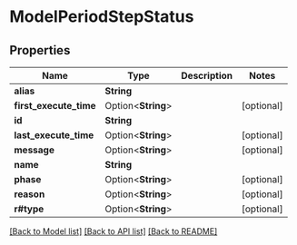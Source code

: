 # ModelPeriodStepStatus

## Properties

Name | Type | Description | Notes
------------ | ------------- | ------------- | -------------
**alias** | **String** |  | 
**first_execute_time** | Option<**String**> |  | [optional]
**id** | **String** |  | 
**last_execute_time** | Option<**String**> |  | [optional]
**message** | Option<**String**> |  | [optional]
**name** | **String** |  | 
**phase** | Option<**String**> |  | [optional]
**reason** | Option<**String**> |  | [optional]
**r#type** | Option<**String**> |  | [optional]

[[Back to Model list]](../README.md#documentation-for-models) [[Back to API list]](../README.md#documentation-for-api-endpoints) [[Back to README]](../README.md)


